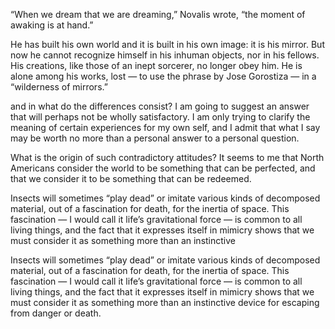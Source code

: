 “When we dream that we are dreaming,” Novalis wrote, “the moment of awaking is at hand.”


He has built his own world and it is built in his own image: it is his mirror. But now he cannot recognize himself in his inhuman objects, nor in his fellows. His creations, like those of an inept sorcerer, no longer obey him. He is alone among his works, lost — to use the phrase by Jose Gorostiza — in a “wilderness of mirrors.”


and in what do the differences consist? I am going to suggest an answer that will perhaps not be wholly satisfactory. I am only trying to clarify the meaning of certain experiences for my own self, and I admit that what I say may be worth no more than a personal answer to a personal question.


What is the origin of such contradictory attitudes? It seems to me that North Americans consider the world to be something that can be perfected, and that we consider it to be something that can be redeemed.


Insects will sometimes “play dead” or imitate various kinds of decomposed material, out of a fascination for death, for the inertia of space. This fascination — I would call it life’s gravitational force — is common to all living things, and the fact that it expresses itself in mimicry shows that we must consider it as something more than an instinctive


Insects will sometimes “play dead” or imitate various kinds of decomposed material, out of a fascination for death, for the inertia of space. This fascination — I would call it life’s gravitational force — is common to all living things, and the fact that it expresses itself in mimicry shows that we must consider it as something more than an instinctive device for escaping from danger or death.


